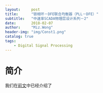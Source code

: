 ```yaml
---
layout:     post
title:      "锁相环－DFE联合均衡器（PLL－DFE）"
subtitle:   "中速率SCADA物理层设计系列－2"
date:       2018-02-07
author:     "Miz.Wong"
header-img: "img/Const1.png"
catalog: true
tags:
    - Digital Signal Processing
---
```


# 简介
我们在[前文](http://blog.mizwong.com/2018/02/04/DFE/)中已经介绍了
